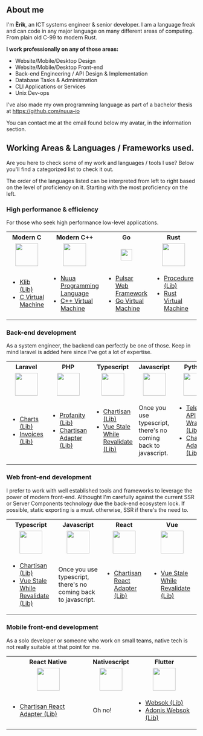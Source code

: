 ## About me

I'm **Èrik**, an ICT systems engineer & senior developer. I am a language freak and can code in any major language on many different areas of computing.
From plain old C-99 to modern Rust.

**I work professionally on any of those areas:**

- Website/Mobile/Desktop Design
- Website/Mobile/Desktop Front-end
- Back-end Engineering / API Design & Implementation
- Database Tasks & Administration
- CLI Applications or Services
- Unix Dev-ops

I've also made my own programming language as part of a bachelor thesis at https://github.com/nuua-io

You can contact me at the email found below my avatar, in the information section.

## Working Areas & Languages / Frameworks used.

Are you here to check some of my work and languages / tools I use? Below you'll find a categorized list to check it out.

The order of the languages listed can be interpreted from left to right based on the level of proficiency on it. Starting with the most proficiency on the left.

### High performance & efficiency

For those who seek high performance low-level applications.

<table>
  <tr>
    <th align="center">Modern C</th>
    <th align="center">Modern C++</th>
    <th align="center">Go</th>
    <th align="center">Rust</th>
  </tr>
  <tr>
    <td align="center">
      <img src="https://cdn.iconscout.com/icon/free/png-512/c-programming-569564.png" height="60">
    </td>
    <td align="center">
      <img src="https://upload.wikimedia.org/wikipedia/commons/thumb/1/18/ISO_C%2B%2B_Logo.svg/1200px-ISO_C%2B%2B_Logo.svg.png" height="60">
    </td>
    <td align="center">
      <img src="https://upload.wikimedia.org/wikipedia/commons/thumb/0/05/Go_Logo_Blue.svg/1200px-Go_Logo_Blue.svg.png" height="30">
    </td>
    <td align="center">
      <img src="https://upload.wikimedia.org/wikipedia/commons/thumb/d/d5/Rust_programming_language_black_logo.svg/1024px-Rust_programming_language_black_logo.svg.png" height="60">
    </td>
  </tr>
  <tr>
    <td>
      <ul>
        <li><a href="https://github.com/ConsoleTVs/Klib">Klib (Lib)</a></li>
        <li><a href="https://github.com/ConsoleTVs/cVM">C Virtual Machine</a></li>
      </ul>
    </td>
    <td>
      <ul>
        <li><a href="https://github.com/nuua-io/Nuua">Nuua Programming Language</a></li>
        <li><a href="https://github.com/ConsoleTVs/cppVM">C++ Virtual Machine</a></li>
      </ul>
    </td>
    <td>
      <ul>
        <li><a href="https://github.com/pulsar-go/pulsar">Pulsar Web Framework</a></li>
        <li><a href="https://github.com/ConsoleTVs/gVM">Go Virtual Machine</a></li>
      </ul>
    </td>
    <td>
      <ul>
        <li><a href="https://github.com/ConsoleTVs/Procedure">Procedure (Lib)</a></li>
        <li><a href="https://github.com/ConsoleTVs/rVM">Rust Virtual Machine</a></li>
      </ul>
    </td>
  </tr>
</table>

### Back-end development

As a system engineer, the backend can perfectly be one of those. Keep in mind laravel is added here since I've got a lot of expertise.

<table>
  <tr>
    <th align="center">Laravel</th>
    <th align="center">PHP</th>
    <th align="center">Typescript</th>
    <th align="center">Javascript</th>
    <th align="center">Python</th>
    <th align="center">Go</th>
    <th align="center">Dart</th>
  </tr>
  <tr>
    <td align="center">
      <img src="https://upload.wikimedia.org/wikipedia/commons/thumb/9/9a/Laravel.svg/1200px-Laravel.svg.png" height="60">
    </td>
    <td align="center">
      <img src="https://i0.wp.com/phpmagazine.net/wp-content/uploads/2020/09/php8.png?fit=420%2C206&ssl=1" height="60">
    </td>
    <td align="center">
      <img src="https://miro.medium.com/max/816/1*mn6bOs7s6Qbao15PMNRyOA.png" height="60">
    </td>
    <td align="center">
      <img src="https://upload.wikimedia.org/wikipedia/commons/thumb/9/99/Unofficial_JavaScript_logo_2.svg/480px-Unofficial_JavaScript_logo_2.svg.png" width="60">
    </td>
    <td align="center">
      <img src="https://upload.wikimedia.org/wikipedia/commons/thumb/c/c3/Python-logo-notext.svg/768px-Python-logo-notext.svg.png" width="60">
    </td>
    <td align="center">
      <img src="https://upload.wikimedia.org/wikipedia/commons/thumb/0/05/Go_Logo_Blue.svg/1200px-Go_Logo_Blue.svg.png" height="30">
    </td>
    <td align="center">
      <img src="https://upload.wikimedia.org/wikipedia/commons/thumb/7/7e/Dart-logo.png/768px-Dart-logo.png" width="60">
    </td>
  </tr>
  <tr>
    <td>
      <ul>
        <li><a href="https://github.com/ConsoleTVs/Charts">Charts (Lib)</a></li>
        <li><a href="https://github.com/ConsoleTVs/Invoices">Invoices (Lib)</a></li>
      </ul>
    </td>
    <td>
      <ul>
        <li><a href="https://github.com/ConsoleTVs/Profanity">Profanity (Lib)</a></li>
        <li><a href="https://github.com/Chartisan/PHP">Chartisan Adapter (Lib)</a></li>
      </ul>
    </td>
    <td>
      <ul>
        <li><a href="https://github.com/Chartisan/Chartisan">Chartisan (Lib)</a></li>
        <li><a href="https://github.com/ConsoleTVs/vswr">Vue Stale While Revalidate (Lib)</a></li>
      </ul>
    </td>
    <td>
      Once you use typescript, there's no coming back to javascript.
    </td>
    <td>
      <ul>
        <li><a href="https://github.com/ConsoleTVs/Telegram">Telegram API Wrapper (Lib)</a></li>
        <li><a href="https://github.com/Chartisan/Python">Chartisan Adapter (Lib)</a></li>
      </ul>
    </td>
    <td>
      <ul>
        <li><a href="https://github.com/pulsar-go/pulsar">Pulsar Web Framework</a></li>
        <li><a href="https://github.com/ConsoleTVs/gVM">Go Virtual Machine</a></li>
      </ul>
    </td>
    <td>
      <ul>
        <li><a href="https://github.com/ConsoleTVs/Websok">Websok (Lib)</a></li>
        <li><a href="https://github.com/ConsoleTVs/dartVM">Dart Virtual Machine</a></li>
      </ul>
    </td>
  </tr>
</table>

### Web front-end development

I prefer to work with well established tools and frameworks to leverage the power of modern front-end. Althought I'm carefully against the current
SSR or Server Components technology due the back-end ecosystem lock. If possible, static exporting is a must. otherwise, SSR if there's the need to.

<table>
  <tr>
    <th align="center">Typescript</th>
    <th align="center">Javascript</th>
    <th align="center">React</th>
    <th align="center">Vue</th>
  </tr>
  <tr>
    <td align="center">
      <img src="https://miro.medium.com/max/816/1*mn6bOs7s6Qbao15PMNRyOA.png" height="60">
    </td>
    <td align="center">
      <img src="https://upload.wikimedia.org/wikipedia/commons/thumb/9/99/Unofficial_JavaScript_logo_2.svg/480px-Unofficial_JavaScript_logo_2.svg.png" width="60">
    </td>
    <td align="center">
      <img src="https://cdn.worldvectorlogo.com/logos/react.svg" width="60">
    </td>
    <td align="center">
      <img src="https://upload.wikimedia.org/wikipedia/commons/thumb/9/95/Vue.js_Logo_2.svg/1184px-Vue.js_Logo_2.svg.png" width="60">
    </td>
  </tr>
  <tr>
    <td>
      <ul>
        <li><a href="https://github.com/Chartisan/Chartisan">Chartisan (Lib)</a></li>
        <li><a href="https://github.com/ConsoleTVs/vswr">Vue Stale While Revalidate (Lib)</a></li>
      </ul>
    </td>
    <td>
      Once you use typescript, there's no coming back to javascript.
    </td>
    <td>
      <ul>
        <li><a href="https://github.com/ConsoleTVs/ChartisanReact">Chartisan React Adapter (Lib)</a></li>
      </ul>
    </td>
    <td>
      <ul>
        <li><a href="https://github.com/ConsoleTVs/vswr">Vue Stale While Revalidate (Lib)</a></li>
      </ul>
    </td>
  </tr>
</table>

### Mobile front-end development

As a solo developer or someone who work on small teams, native tech is not really suitable at that point for me.

<table>
  <tr>
    <th align="center">React Native</th>
    <th align="center">Nativescript</th>
    <th align="center">Flutter</th>
  </tr>
  <tr>
    <td align="center">
      <img src="https://cdn.worldvectorlogo.com/logos/react.svg" width="60">
    </td>
    <td align="center">
      <img src="https://nativescript.org/images/6zv9et8fpnqheyuio1vn.png" width="60">
    </td>
    <td align="center">
      <img src="https://iconape.com/wp-content/files/yb/61798/png/flutter-logo.png" width="60">
    </td>
  </tr>
  <tr>
    <td>
      <ul>
        <li><a href="https://github.com/ConsoleTVs/ChartisanReact">Chartisan React Adapter (Lib)</a></li>
      </ul>
    </td>
    <td>
      Oh no!
    </td>
    <td>
      <ul>
        <li><a href="https://github.com/ConsoleTVs/Websok">Websok (Lib)</a></li>
        <li><a href="https://github.com/ConsoleTVs/AdonisWebsok">Adonis Websok (Lib)</a></li>
      </ul>
    </td>
  </tr>
</table>
